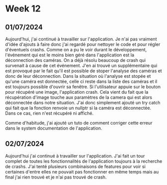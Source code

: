 # Week 12

## 01/07/2024

Aujourd'hui, j'ai continué à travailler sur l'application. Je n'ai pas vraiment d'idée d'ajouts à faire donc j'ai regardé pour nettoyer le code et pour régler d'éventuels crashs. Comme on a pu le voir durant le développement, l'événement qui est le moins bien géré dans l'application est la déconnection des caméras. On a déjà résolu beaucoup de crash qui survenait à cause de cet événement. J'en ai trouvé un supplémentaire qui est provoqué par le fait qu'il est possible de stoper l'analyse des caméras et donc de leur déconnection. Dans la situation où l'analyse est stopée et qu'une caméra est donnectée, celle ci reste dans la liste des caméras et il est toujours possible d'ouvrir sa fenêtre. Si l'utilisateur appuie sur le bouton pour récupéré une image, l'application crash. Cela vient du fait que la récupération d'image touche aux paramètres de la camera qui est alors déconnectée dans notre situation. J'ai donc simplement ajouté un try catch qui fait que la fonction renvoie un nullptr si la caméra est déconnectée. Dans ce cas, rien n'est récupéré ni affiché.

Comme d'habitude, j'ai ajouté un tuto de comment corriger cette erreur dans le system documentation de l'application.

## 02/07/2024

Aujourd'hui j'ai continué à travailler sur l'application. J'ai fait un tour complet de toutes les fonctionnalités de l'application toujours à la recherche de crashs. J'ai tenté plusieurs combinaisons de features pour voir si certaines d'entre elles ne pouvait pas fonctionner en même temps mais au final j'ai rien trouvé et je n'ai pas trouvé de crash.